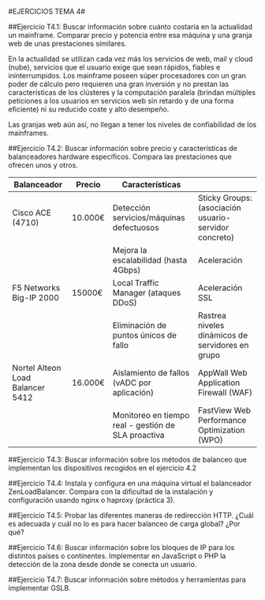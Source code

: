 #EJERCICIOS TEMA 4#

##Ejercicio T4.1: Buscar información sobre cuánto costaría en la actualidad un mainframe. Comparar precio y potencia entre esa máquina y una granja web de unas prestaciones similares.

En la actualidad se utilizan cada vez más los servicios de web, mail y cloud (nube), servicios que el usuario exige que sean rápidos, fiables e ininterrumpidos.
Los mainframe poseen súper procesadores con un gran poder de cálculo pero requieren una gran inversión y no prestan las características de los clústeres y la computación paralela (brindan múltiples peticiones a los usuarios en servicios web sin retardo y de una forma eficiente) ni su reducido coste y alto desempeño.

Las granjas web aún así, no llegan a tener los niveles de confiabilidad de los mainframes.

##Ejercicio T4.2: Buscar información sobre precio y características de balanceadores hardware específicos. Compara las prestaciones que ofrecen unos y otros.


| Balanceador                      | Precio  | Características                                     |                                                       |
|----------------------------------|---------|-----------------------------------------------------|-------------------------------------------------------|
| Cisco ACE (4710)                 | 10.000€ | Detección servicios/máquinas defectuosos            | Sticky Groups: (asociación usuario-servidor concreto) |
|                                  |         | Mejora la escalabilidad (hasta 4Gbps)               | Aceleración                                           |
| F5 Networks Big-IP 2000          | 15000€  | Local Traffic Manager (ataques DDoS)                | Aceleración SSL                                       |
|                                  |         | Eliminación de puntos únicos de fallo               | Rastrea niveles dinámicos de servidores en grupo      |
| Nortel Alteon Load Balancer 5412 | 16.000€ | Aislamiento de fallos (vADC por aplicación)         | AppWall Web Application Firewall (WAF)                |
|                                  |         | Monitoreo en tiempo real - gestión de SLA proactiva | FastView Web Performance Optimization (WPO)           |


##Ejercicio T4.3: Buscar información sobre los métodos de balanceo que implementan los dispositivos recogidos en el ejercicio 4.2



##Ejercicio T4.4: Instala y configura en una máquina virtual el balanceador ZenLoadBalancer. Compara con la dificultad de la instalación y configuración usando nginx o haproxy (práctica 3).


##Ejercicio T4.5: Probar las diferentes maneras de redirección HTTP. ¿Cuál es adecuada y cuál no lo es para hacer balanceo de carga global? ¿Por qué?



##Ejercicio T4.6: Buscar información sobre los bloques de IP para los distintos países o continentes. Implementar en JavaScript o PHP la detección de la zona desde donde se conecta un usuario.



##Ejercicio T4.7: Buscar información sobre métodos y herramientas para implementar GSLB.
